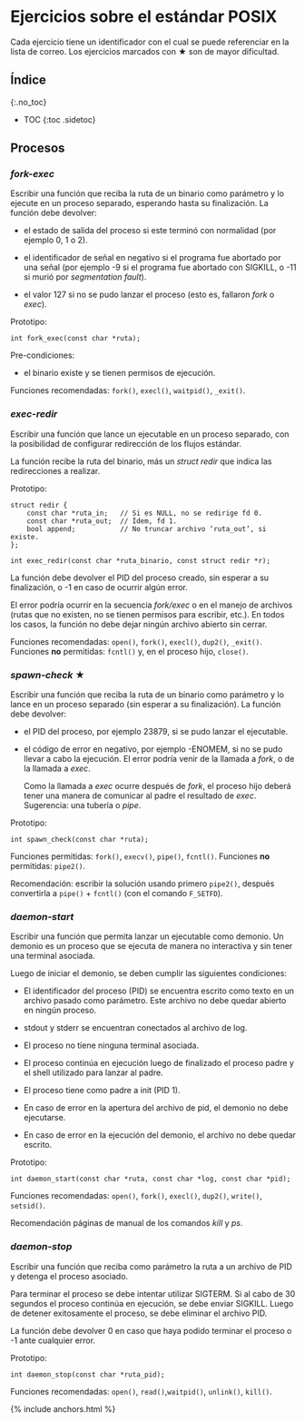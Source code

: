 # Ejercicios sobre el estándar POSIX

Cada ejercicio tiene un identificador con el cual se puede referenciar en la lista de correo. Los ejercicios marcados con ★ son de mayor dificultad.


## Índice
{:.no_toc}
* TOC
{:toc .sidetoc}


## Procesos

### _fork-exec_

Escribir una función que reciba la ruta de un binario como parámetro y lo ejecute en un proceso separado, esperando hasta su finalización. La función debe devolver:

  - el estado de salida del proceso si este terminó con normalidad (por ejemplo 0, 1 o 2).

  - el identificador de señal en negativo si el programa fue abortado por una señal (por ejemplo -9 si el programa fue abortado con SIGKILL, o -11 si murió por _segmentation fault_).

  - el valor 127 si no se pudo lanzar el proceso (esto es, fallaron _fork_ o _exec_).

Prototipo:

    int fork_exec(const char *ruta);

Pre-condiciones:

   - el binario existe y se tienen permisos de ejecución.

Funciones recomendadas: `fork()`, `execl()`, `waitpid()`, `_exit()`.


### _exec-redir_

Escribir una función que lance un ejecutable en un proceso separado, con la posibilidad de configurar redirección de los flujos estándar.

La función recibe la ruta del binario, más un _struct redir_ que indica las redirecciones a realizar.

Prototipo:

    struct redir {
        const char *ruta_in;   // Si es NULL, no se redirige fd 0.
        const char *ruta_out;  // Ídem, fd 1.
        bool append;           // No truncar archivo ‘ruta_out’, si existe.
    };

    int exec_redir(const char *ruta_binario, const struct redir *r);

La función debe devolver el PID del proceso creado, sin esperar a su finalización, o -1 en caso de ocurrir algún error.

El error podría ocurrir en la secuencia _fork/exec_ o en el manejo de archivos (rutas que no existen, no se tienen permisos para escribir, etc.). En todos los casos, la función no debe dejar ningún archivo abierto sin cerrar.

Funciones recomendadas: `open()`, `fork()`, `execl()`, `dup2()`, `_exit()`. Funciones **no** permitidas: `fcntl()` y, en el proceso hijo, `close()`.


### _spawn-check_ ★

Escribir una función que reciba la ruta de un binario como parámetro y lo lance en un proceso separado (sin esperar a su finalización). La función debe devolver:

  - el PID del proceso, por ejemplo 23879, si se pudo lanzar el ejecutable.

  - el código de error en negativo, por ejemplo -ENOMEM, si no se pudo llevar a cabo la ejecución. El error podría venir de la llamada a _fork_, o de la llamada a _exec_.

    Como la llamada a _exec_ ocurre después de _fork_, el proceso hijo deberá tener una manera de comunicar al padre el resultado de _exec_. Sugerencia: una tubería o _pipe_.

Prototipo:

    int spawn_check(const char *ruta);

Funciones permitidas: `fork()`, `execv()`, `pipe()`, `fcntl()`. Funciones **no** permitidas: `pipe2()`.

Recomendación: escribir la solución usando primero `pipe2()`, después convertirla a `pipe()` + `fcntl()` (con el comando `F_SETFD`).


### _daemon-start_

Escribir una función que permita lanzar un ejecutable como demonio. Un demonio es un proceso que se ejecuta de manera no interactiva y sin tener una terminal asociada.

Luego de iniciar el demonio, se deben cumplir las siguientes condiciones:

  - El identificador del proceso (PID) se encuentra escrito como texto en un archivo pasado como parámetro. Este archivo no debe quedar abierto en ningún proceso.

  - stdout y stderr se encuentran conectados al archivo de log.

  - El proceso no tiene ninguna terminal asociada.

  - El proceso continúa en ejecución luego de finalizado el proceso padre y el shell utilizado para lanzar al padre.

  - El proceso tiene como padre a init (PID 1).

  - En caso de error en la apertura del archivo de pid, el demonio no debe ejecutarse.

  - En caso de error en la ejecución del demonio, el archivo no debe quedar escrito.

Prototipo:

    int daemon_start(const char *ruta, const char *log, const char *pid);

Funciones recomendadas: `open()`, `fork()`, `execl()`, `dup2()`, `write()`, `setsid()`.

Recomendación páginas de manual de los comandos _kill_ y _ps_.


### _daemon-stop_

Escribir una función que reciba como parámetro la ruta a un archivo de PID y detenga el proceso asociado.

Para terminar el proceso se debe intentar utilizar SIGTERM. Si al cabo de 30 segundos el proceso continúa en ejecución, se debe enviar SIGKILL. Luego de detener exitosamente el proceso, se debe eliminar el archivo PID.

La función debe devolver 0 en caso que haya podido terminar el proceso o  -1 ante cualquier error.

Prototipo:

    int daemon_stop(const char *ruta_pid);

Funciones recomendadas: `open()`, `read()`,`waitpid()`, `unlink()`, `kill()`.


{% include anchors.html %}
